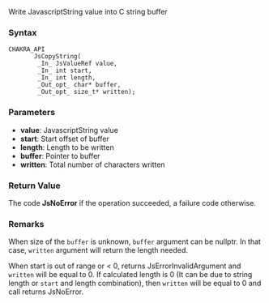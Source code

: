 Write JavascriptString value into C string buffer
### Syntax 
```
CHAKRA_API
       JsCopyString(
        _In_ JsValueRef value,
        _In_ int start,
        _In_ int length,
        _Out_opt_ char* buffer,
        _Out_opt_ size_t* written);
```
### Parameters 
* __value__: JavascriptString value
* __start__: Start offset of buffer
* __length__: Length to be written
* __buffer__: Pointer to buffer
* __written__: Total number of characters written

### Return Value 
The code **JsNoError** if the operation succeeded, a failure code otherwise.
### Remarks 
When size of the `buffer` is unknown, `buffer` argument can be nullptr.
In that case, `written` argument will return the length needed.

When start is out of range or < 0, returns JsErrorInvalidArgument
and `written` will be equal to 0. If calculated length is 0 (It can be due to string length or `start`
and length combination), then `written` will be equal to 0 and call
returns JsNoError.